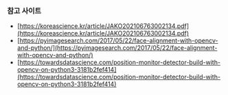 ### 참고 사이트

- [https://koreascience.kr/article/JAKO202106763002134.pdf](https://koreascience.kr/article/JAKO202106763002134.pdf)
- [https://pyimagesearch.com/2017/05/22/face-alignment-with-opencv-and-python/](https://pyimagesearch.com/2017/05/22/face-alignment-with-opencv-and-python/)
- [https://towardsdatascience.com/position-monitor-detector-build-with-opencv-on-python3-3181b2fef414](https://towardsdatascience.com/position-monitor-detector-build-with-opencv-on-python3-3181b2fef414)